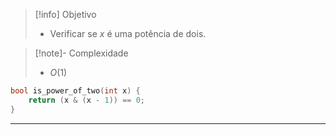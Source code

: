 > [!info] Objetivo
> - Verificar se $x$ é uma potência de dois.

> [!note]- Complexidade
> - $O(1)$

```cpp
bool is_power_of_two(int x) {
	return (x & (x - 1)) == 0;
}
```

---
